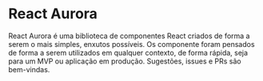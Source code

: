 # React Aurora

React Aurora é uma biblioteca de componentes React criados de forma a serem o mais simples, enxutos possíveis. Os componente foram pensados de forma a serem utilizados em qualquer contexto, de forma rápida, seja para um MVP ou aplicação em produção. Sugestões, issues e PRs são bem-vindas.
